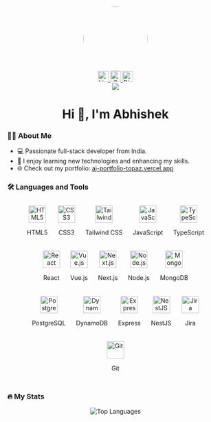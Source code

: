 <div align="center">
  <img height="150" style="border-radius:50%" src="https://avatars.githubusercontent.com/ajfuturistics" />
</div>

<div align="center">
  <a href="https://www.linkedin.com/in/abhishek-jadhav-94553a20a" target="_blank">
    <img src="https://img.shields.io/static/v1?message=LinkedIn&logo=linkedin&label=&color=0077B5&logoColor=white&labelColor=&style=for-the-badge" height="25" alt="LinkedIn logo" />
  </a>
  <a href="mailto:abhishekjadhav2310@gmail.com" target="_blank">
    <img src="https://img.shields.io/static/v1?message=Gmail&logo=gmail&label=&color=D14836&logoColor=white&labelColor=&style=for-the-badge" height="25" alt="Gmail logo" />
  </a>
  <a href="https://discordapp.com/users/423725881165611009" target="_blank">
    <img src="https://img.shields.io/static/v1?message=Discord&logo=discord&label=&color=7289DA&logoColor=white&labelColor=&style=for-the-badge" height="25" alt="Discord logo" />
  </a>
</div>

<div align="center">
  <img src="https://visitor-badge.laobi.icu/badge?page_id=ajfuturistics.ajfuturistics&" />
</div>

<h1 align="center">Hi 👋, I'm Abhishek</h1>

### 👩‍💻 About Me

- 💻 Passionate full-stack developer from India.
- 🌱 I enjoy learning new technologies and enhancing my skills.
- 🌐 Check out my portfolio: [aj-portfolio-topaz.vercel.app](https://aj-portfolio-topaz.vercel.app)


### 🛠️ Languages and Tools

<div align="center">
<div>
  <div align="center" style="display: inline-block; margin: 10px;">
    <img src="https://cdn.jsdelivr.net/gh/devicons/devicon/icons/html5/html5-original.svg" height="40" alt="HTML5" />
    <p>HTML5</p>
  </div>
  <div align="center" style="display: inline-block; margin: 10px;">
    <img src="https://cdn.jsdelivr.net/gh/devicons/devicon/icons/css3/css3-original.svg" height="40" alt="CSS3" />
    <p>CSS3</p>
  </div>
  <div align="center" style="display: inline-block; margin: 10px;">
    <img src="https://cdn.jsdelivr.net/gh/devicons/devicon/icons/tailwindcss/tailwindcss-original.svg" height="40" alt="Tailwind CSS" />
    <p>Tailwind CSS</p>
  </div>
  <div align="center" style="display: inline-block; margin: 10px;">
    <img src="https://cdn.jsdelivr.net/gh/devicons/devicon/icons/javascript/javascript-original.svg" height="40" alt="JavaScript" />
    <p>JavaScript</p>
  </div>
  <div align="center" style="display: inline-block; margin: 10px;">
    <img src="https://cdn.jsdelivr.net/gh/devicons/devicon/icons/typescript/typescript-original.svg" height="40" alt="TypeScript" />
    <p>TypeScript</p>
  </div>
</div>

<div>
  <div align="center" style="display: inline-block; margin: 10px;">
    <img src="https://cdn.jsdelivr.net/gh/devicons/devicon/icons/react/react-original.svg" height="40" alt="React" />
    <p>React</p>
  </div>
  <div align="center" style="display: inline-block; margin: 10px;">
    <img src="https://cdn.jsdelivr.net/gh/devicons/devicon/icons/vuejs/vuejs-original.svg" height="40" alt="Vue.js" />
    <p>Vue.js</p>
  </div>
  <div align="center" style="display: inline-block; margin: 10px;">
    <img src="https://cdn.jsdelivr.net/gh/devicons/devicon/icons/nextjs/nextjs-original.svg" height="40" alt="Next.js" />
    <p>Next.js</p>
  </div>
  <div align="center" style="display: inline-block; margin: 10px;">
    <img src="https://cdn.jsdelivr.net/gh/devicons/devicon/icons/nodejs/nodejs-original.svg" height="40" alt="Node.js" />
    <p>Node.js</p>
  </div>
  <div align="center" style="display: inline-block; margin: 10px;">
    <img src="https://cdn.jsdelivr.net/gh/devicons/devicon/icons/mongodb/mongodb-original.svg" height="40" alt="MongoDB" />
    <p>MongoDB</p>
  </div>
</div>

<div>
  <div align="center" style="display: inline-block; margin: 10px;">
    <img src="https://cdn.jsdelivr.net/gh/devicons/devicon/icons/postgresql/postgresql-original.svg" height="40" alt="PostgreSQL" />
    <p>PostgreSQL</p>
  </div>
  <div align="center" style="display: inline-block; margin: 10px;">
    <img src="https://cdn.jsdelivr.net/gh/devicons/devicon/icons/dynamodb/dynamodb-original.svg" height="40" alt="DynamoDB" />
    <p>DynamoDB</p>
  </div>
  <div align="center" style="display: inline-block; margin: 10px;">
    <img src="https://cdn.jsdelivr.net/gh/devicons/devicon/icons/express/express-original.svg" height="40" alt="Express" />
    <p>Express</p>
  </div>
  <div align="center" style="display: inline-block; margin: 10px;">
    <img src="https://cdn.jsdelivr.net/gh/devicons/devicon/icons/nestjs/nestjs-original.svg" height="40" alt="NestJS" />
    <p>NestJS</p>
  </div>
  <div align="center" style="display: inline-block; margin: 10px;">
    <img src="https://cdn.jsdelivr.net/gh/devicons/devicon/icons/jira/jira-original.svg" height="40" alt="Jira" />
    <p>Jira</p>
  </div>
</div>

<div>
  <div align="center" style="display: inline-block; margin: 10px;">
    <img src="https://cdn.jsdelivr.net/gh/devicons/devicon/icons/git/git-original.svg" height="40" alt="Git" />
    <p>Git</p>
  </div>
</div>
</div>


### 🔥 My Stats

<div align="center">
  <img src="https://github-readme-stats.vercel.app/api/top-langs?username=ajfuturistics&show_icons=true&locale=en&layout=compact" alt="Top Languages" />
</div>
